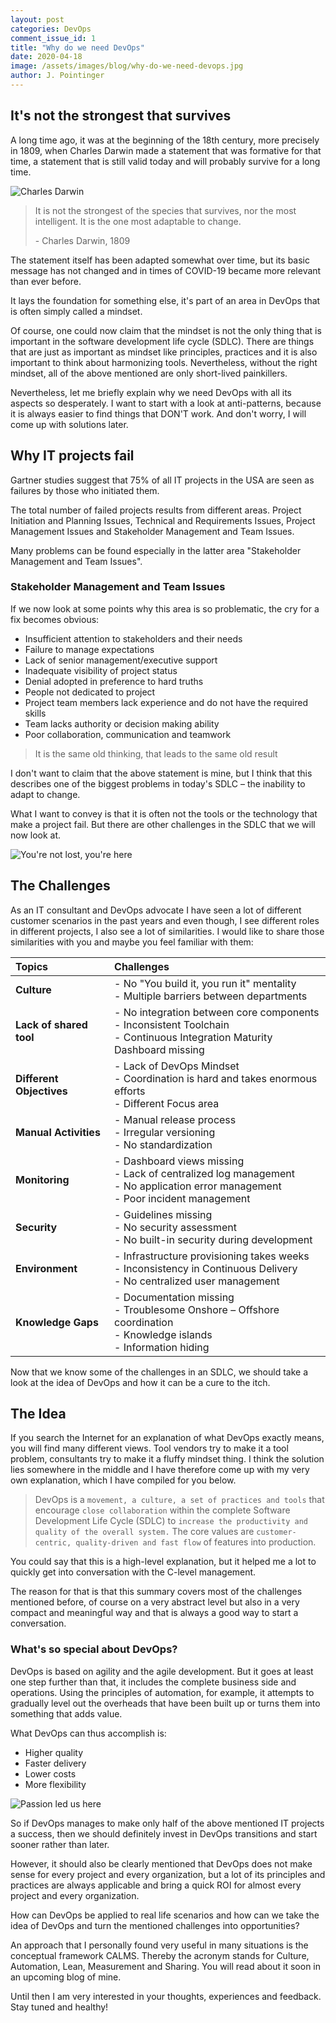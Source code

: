 ```yaml
---
layout: post
categories: DevOps
comment_issue_id: 1
title: "Why do we need DevOps"
date: 2020-04-18
image: /assets/images/blog/why-do-we-need-devops.jpg
author: J. Pointinger
---
```


## It's not the strongest that survives

A long time ago, it was at the beginning of the 18th century, more precisely in 1809, when Charles Darwin made a statement that was formative for that time, a statement that is still valid today and will probably survive for a long time.

![Charles Darwin](/assets/images/blog/darwin.jfif)

> It is not the strongest of the species that survives, 
nor the most intelligent. It is the one most adaptable to change.
>
> \- Charles Darwin, 1809

The statement itself has been adapted somewhat over time, but its basic message has not changed and in times of COVID-19 became more relevant than ever before.

It lays the foundation for something else, it's part of an area in DevOps that is often simply called a mindset.

Of course, one could now claim that the mindset is not the only thing that is important in the software development life cycle (SDLC). There are things that are just as important as mindset like principles, practices and it is also important to think about harmonizing tools. Nevertheless, without the right mindset, all of the above mentioned are only short-lived painkillers.

Nevertheless, let me briefly explain why we need DevOps with all its aspects so desperately. I want to start with a look at anti-patterns, because it is always easier to find things that DON'T work. And don't worry, I will come up with solutions later. 

## Why IT projects fail

Gartner studies suggest that 75% of all IT projects in the USA are seen as failures by those who initiated them.

The total number of failed projects results from different areas. Project Initiation and Planning Issues, Technical and Requirements Issues, Project Management Issues and Stakeholder Management and Team Issues.

Many problems can be found especially in the latter area "Stakeholder Management and Team Issues".

### Stakeholder Management and Team Issues

If we now look at some points why this area is so problematic, the cry for a fix becomes obvious:

- Insufficient attention to stakeholders and their needs
- Failure to manage expectations
- Lack of senior management/executive support
- Inadequate visibility of project status
- Denial adopted in preference to hard truths
- People not dedicated to project
- Project team members lack experience and do not have the required skills
- Team lacks authority or decision making ability
- Poor collaboration, communication and teamwork

> It is the same old thinking, that leads to the same old result

I don't want to claim that the above statement is mine, but I think that this describes one of the biggest problems in today's SDLC – the inability to adapt to change.

What I want to convey is that it is often not the tools or the technology that make a project fail. But there are other challenges in the SDLC that we will now look at.

![You're not lost, you're here](/assets/images/blog/the-sign.jpg)


## The Challenges

As an IT consultant and DevOps advocate I have seen a lot of different customer scenarios in the past years and even though, I see different roles in different projects, I also see a lot of similarities. I would like to share those similarities with you and maybe you feel familiar with them:

| Topics                   | Challenges                                          |
|:-------------------------|:----------------------------------------------------|
| **Culture**              | - No "You build it, you run it" mentality<br />- Multiple barriers between departments |
| **Lack of shared tool**  | - No integration between core components<br />- Inconsistent Toolchain<br />- Continuous Integration Maturity Dashboard missing |
| **Different Objectives** | - Lack of DevOps Mindset<br />- Coordination is hard and takes enormous efforts<br />- Different Focus area |
| **Manual Activities**    | - Manual release process<br />- Irregular versioning<br />- No standardization |
| **Monitoring**           | - Dashboard views missing<br />- Lack of centralized log management<br />- No application error management<br />- Poor incident management |
| **Security**             | - Guidelines missing<br />- No security assessment<br />- No built-in security during development |
| **Environment**          | - Infrastructure provisioning takes weeks<br />- Inconsistency in Continuous Delivery<br />- No centralized user management |
| **Knowledge Gaps**       | - Documentation missing<br />- Troublesome Onshore – Offshore coordination<br />- Knowledge islands<br />- Information hiding |

Now that we know some of the challenges in an SDLC, we should take a look at the idea of DevOps and how it can be a cure to the itch.

## The Idea

If you search the Internet for an explanation of what DevOps exactly means, you will find many different views. Tool vendors try to make it a tool problem, consultants try to make it a fluffy mindset thing. I think the solution lies somewhere in the middle and I have therefore come up with my very own explanation, which I have compiled for you below.

> DevOps is a `movement, a culture, a set of practices and tools` that encourage `close collaboration` within the complete Software Development Life Cycle (SDLC) to `increase the productivity and quality of the overall system.` The core values are `customer-centric, quality-driven and fast flow` of features into production.

You could say that this is a high-level explanation, but it helped me a lot to quickly get into conversation with the C-level management.

The reason for that is that this summary covers most of the challenges mentioned before, of course on a very abstract level but also in a very compact and meaningful way and that is always a good way to start a conversation. 

### What's so special about DevOps?

DevOps is based on agility and the agile development. But it goes at least one step further than that, it includes the complete business side and operations. Using the principles of automation, for example, it attempts to gradually level out the overheads that have been built up or turns them into something that adds value.

What DevOps can thus accomplish is:

- Higher quality
- Faster delivery
- Lower costs
- More flexibility

![Passion led us here](/assets/images/blog/passion-led-us-here.jpg)

So if DevOps manages to make only half of the above mentioned IT projects a success, then we should definitely invest in DevOps transitions and start sooner rather than later.

However, it should also be clearly mentioned that DevOps does not make sense for every project and every organization, but a lot of its principles and practices are always applicable and bring a quick ROI for almost every project and every organization.

How can DevOps be applied to real life scenarios and how can we take the idea of DevOps and turn the mentioned challenges into opportunities?

An approach that I personally found very useful in many situations is the conceptual framework CALMS. Thereby the acronym stands for Culture, Automation, Lean, Measurement and Sharing. You will read about it soon in an upcoming blog of mine.

Until then I am very interested in your thoughts, experiences and feedback. Stay tuned and healthy!